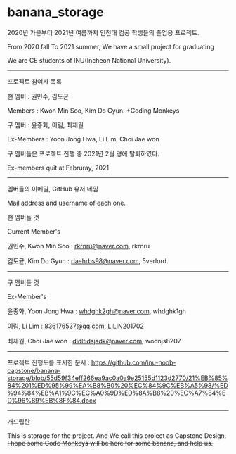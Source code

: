 # banana_storage
2020년 가을부터 2021년 여름까지 인천대 컴공 학생들의 졸업용 프로젝트.

From 2020 fall To 2021 summer, We have a small project for graduating

We are CE students of INU(Incheon National University).

-----------------------------------------------------------

프로젝트 참여자 목록


현 멤버 : 권민수, 김도균 

Members : Kwon Min Soo, Kim Do Gyun.                ~~+Coding Monkeys~~


구 멤버 : 윤종화, 이림, 최재원 

Ex-Members : Yoon Jong Hwa, Li Lim, Choi Jae won  


구 멤버들은 프로젝트 진행 중 2021년 2월 경에 탈퇴하였다.

Ex-members quit at Februray, 2021     

---------------------------------------------------------
멤버들의 이메일, GitHub 유저 네임

Mail address and username of each one.


현 멤버들 것

Current Member's 


권민수, Kwon Min Soo : rkrnru@naver.com, rkrnru

김도균, Kim Do Gyun : rlaehrbs98@naver.com, 5verlord 


---------------------------------------------------------

구 멤버들 것

Ex-Member's


윤종화, Yoon Jong Hwa : whdghk2gh@naver.com, whdghk1gh

이림, Li Lim : 836176537@qq.com, LILIN201702

최재원, Choi Jae won : didltidsjadk@naver.com, wodnjs8207

---------------------------------------------------------


프로젝트 진행도를 표시한 문서 :
https://github.com/inu-noob-capstone/banana-storage/blob/55d59f34eff266ea9ac0a0a9e25155d1123d2770/21%EB%85%84%201%ED%95%99%EA%B8%B0%20%EC%84%9C%EB%A5%98/%ED%94%84%EB%A1%9C%EC%A0%9D%ED%8A%B8%20%EC%A7%84%ED%96%89%EB%8F%84.docx


----------------------------------------------------------


~~개드립란~~

~~This is storage for the project. And We call this project as Capstone Design. I hope some Code Monkeys will be here for some banana, and help us.~~

